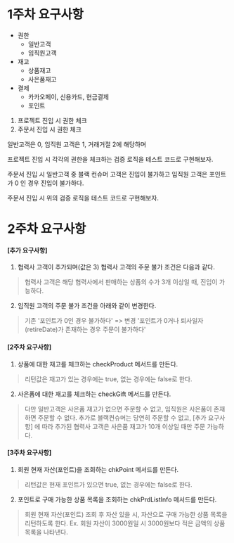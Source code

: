 # 1주차 요구사항



* 권한
  * 일반고객
  * 임직원고객
* 재고
  * 상품재고
  * 사은품재고
* 결제
  * 카카오페이, 신용카드, 현금결제
  * 포인트



1. 프로젝트 진입 시 권한 체크
2. 주문서 진입 시 권한 체크



일반고객은 0, 임직원 고객은 1, 거래거절 2에 해당하며

프로젝트 진입 시 각각의 권한을 체크하는 검증 로직을 테스트 코드로 구현해보자.



주문서 진입 시 일반고객 중 블랙 컨슈머 고객은 진입이 불가하고 임직원 고객은 포인트가 0 인 경우 진입이 불가하다.

주문서 진입 시 위의 검증 로직을 테스트 코드로 구현해보자.


# 2주차 요구사항
#### [추가 요구사항]

1. 협력사 고객이 추가되며(값은 3) 협력사 고객의 주문 불가 조건은 다음과 같다.
>협력사 고객은 해당 협력사에서 판매하는 상품의 수가 3개 이상일 때, 진입이 가능하다.

2. 임직원 고객의 주문 불가 조건을 아래와 같이 변경한다.
>기존 '포인트가 0인 경우 불가하다' => 변경 '포인트가 0거나 퇴사일자(retireDate)가 존재하는 경우 주문이 불가하다'

#### [2주차 요구사항]

1. 상품에 대한 재고를 체크하는 checkProduct 메서드를 만든다.
>리턴값은 재고가 있는 경우에는 true, 없는 경우에는 false로 한다.

2. 사은품에 대한 재고를 체크하는 checkGift 메서드를 만든다.
>다만 일반고객은 사은품 재고가 없으면 주문할 수 없고, 임직원은 사은품이 존재하면 주문할 수 없다.
>추가로 블랙컨슈머는 당연히 주문할 수 없고, [추가 요구사항] 에 따라 추가된 협력사 고객은 사은품 재고가 10개 이상일 때만 주문 가능하다.

#### [3주차 요구사항]

1. 회원 현재 자산(포인트)을 조회하는 chkPoint 메서드를 만든다.
>리턴값은 현재 포인트가 있으면 true, 없는 경우에는 false로 한다.

2. 포인트로 구매 가능한 상품 목록을 조회하는 chkPrdListInfo 메서드를 만든다.
>회원 현재 자산(포인트) 조회 후 자산 있을 시, 자산으로 구매 가능한 상품 목록을 리턴하도록 한다.
>Ex. 회원 자산이 3000원일 시 3000원보다 적은 금액의 상품 목록을 나타낸다. 
